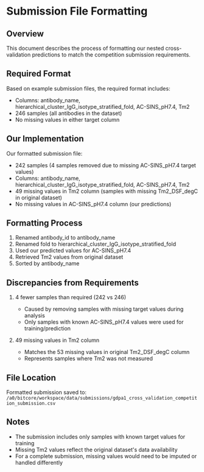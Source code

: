 # Submission File Formatting

## Overview
This document describes the process of formatting our nested cross-validation predictions to match the competition submission requirements.

## Required Format
Based on example submission files, the required format includes:
- Columns: antibody_name, hierarchical_cluster_IgG_isotype_stratified_fold, AC-SINS_pH7.4, Tm2
- 246 samples (all antibodies in the dataset)
- No missing values in either target column

## Our Implementation
Our formatted submission file:
- 242 samples (4 samples removed due to missing AC-SINS_pH7.4 target values)
- Columns: antibody_name, hierarchical_cluster_IgG_isotype_stratified_fold, AC-SINS_pH7.4, Tm2
- 49 missing values in Tm2 column (samples with missing Tm2_DSF_degC in original dataset)
- No missing values in AC-SINS_pH7.4 column (our predictions)

## Formatting Process
1. Renamed antibody_id to antibody_name
2. Renamed fold to hierarchical_cluster_IgG_isotype_stratified_fold
3. Used our predicted values for AC-SINS_pH7.4
4. Retrieved Tm2 values from original dataset
5. Sorted by antibody_name

## Discrepancies from Requirements
1. 4 fewer samples than required (242 vs 246)
   - Caused by removing samples with missing target values during analysis
   - Only samples with known AC-SINS_pH7.4 values were used for training/prediction

2. 49 missing values in Tm2 column
   - Matches the 53 missing values in original Tm2_DSF_degC column
   - Represents samples where Tm2 was not measured

## File Location
Formatted submission saved to:
`/a0/bitcore/workspace/data/submissions/gdpa1_cross_validation_competition_submission.csv`

## Notes
- The submission includes only samples with known target values for training
- Missing Tm2 values reflect the original dataset's data availability
- For a complete submission, missing values would need to be imputed or handled differently
